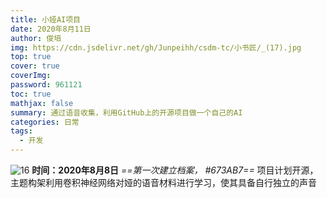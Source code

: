 ```yaml
---
title: 小娅AI项目
date: 2020年8月11日
author: 俊培
img: https://cdn.jsdelivr.net/gh/Junpeihh/csdm-tc/小书匠/_(17).jpg
top: true
cover: true
coverImg: 
password: 961121
toc: true
mathjax: false
summary: 通过语音收集，利用GitHub上的开源项目做一个自己的AI
categories: 日常
tags:
  - 开发
---
```




![ _16_](https://cdn.jsdelivr.net/gh/Junpeihh/csdm-tc/小书匠/_(16).jpg)
**时间：2020年8月8日**
*==第一次建立档案， #673AB7==*
项目计划开源，主题构架利用卷积神经网络对娅的语音材料进行学习，使其具备自行独立的声音